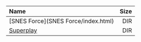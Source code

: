 |Name|Size|
|:---|---:|
|[SNES Force](SNES Force/index.html)|DIR|
|[Superplay](Superplay/index.html)|DIR|
